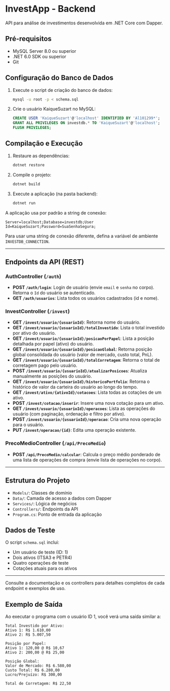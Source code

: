 # InvestApp - Backend

API para análise de investimentos desenvolvida em .NET Core com Dapper.

## Pré-requisitos

- MySQL Server 8.0 ou superior
- .NET 6.0 SDK ou superior
- Git

## Configuração do Banco de Dados

1. Execute o script de criação do banco de dados:
   ```bash
   mysql -u root -p < schema.sql
   ```
2. Crie o usuário KaiqueSuzart no MySQL:
   ```sql
   CREATE USER 'KaiqueSuzart'@'localhost' IDENTIFIED BY 'Al101299*';
   GRANT ALL PRIVILEGES ON investdb.* TO 'KaiqueSuzart'@'localhost';
   FLUSH PRIVILEGES;
   ```

## Compilação e Execução

1. Restaure as dependências:
   ```bash
   dotnet restore
   ```
2. Compile o projeto:
   ```bash
   dotnet build
   ```
3. Execute a aplicação (na pasta backend):
   ```bash
   dotnet run
   ```

A aplicação usa por padrão a string de conexão:
```
Server=localhost;Database=investdb;User Id=KaiqueSuzart;Password=SuaSenhaSegura;
```
Para usar uma string de conexão diferente, defina a variável de ambiente `INVESTDB_CONNECTION`.

---

## Endpoints da API (REST)

### AuthController (`/auth`)
- **POST `/auth/login`**: Login de usuário (envie `email` e `senha` no corpo). Retorna o `Id` do usuário se autenticado.
- **GET `/auth/usuarios`**: Lista todos os usuários cadastrados (id e nome).

### InvestController (`/invest`)
- **GET `/invest/usuario/{usuarioId}`**: Retorna nome do usuário.
- **GET `/invest/usuario/{usuarioId}/totalInvestido`**: Lista o total investido por ativo do usuário.
- **GET `/invest/usuario/{usuarioId}/posicaoPorPapel`**: Lista a posição detalhada por papel (ativo) do usuário.
- **GET `/invest/usuario/{usuarioId}/posicaoGlobal`**: Retorna posição global consolidada do usuário (valor de mercado, custo total, PnL).
- **GET `/invest/usuario/{usuarioId}/totalCorretagem`**: Retorna o total de corretagem pago pelo usuário.
- **POST `/invest/usuario/{usuarioId}/atualizarPosicoes`**: Atualiza manualmente as posições do usuário.
- **GET `/invest/usuario/{usuarioId}/historicoPortfolio`**: Retorna o histórico de valor da carteira do usuário ao longo do tempo.
- **GET `/invest/ativo/{ativoId}/cotacoes`**: Lista todas as cotações de um ativo.
- **POST `/invest/cotacao/inserir`**: Insere uma nova cotação para um ativo.
- **GET `/invest/usuario/{usuarioId}/operacoes`**: Lista as operações do usuário (com paginação, ordenação e filtro por ativo).
- **POST `/invest/usuario/{usuarioId}/operacao`**: Cria uma nova operação para o usuário.
- **PUT `/invest/operacao/{id}`**: Edita uma operação existente.

### PrecoMedioController (`/api/PrecoMedio`)
- **POST `/api/PrecoMedio/calcular`**: Calcula o preço médio ponderado de uma lista de operações de compra (envie lista de operações no corpo).

---

## Estrutura do Projeto

- `Models/`: Classes de domínio
- `Data/`: Camada de acesso a dados com Dapper
- `Services/`: Lógica de negócios
- `Controllers/`: Endpoints da API
- `Program.cs`: Ponto de entrada da aplicação

## Dados de Teste

O script `schema.sql` inclui:
- Um usuário de teste (ID: 1)
- Dois ativos (ITSA3 e PETR4)
- Quatro operações de teste
- Cotações atuais para os ativos

---

Consulte a documentação e os controllers para detalhes completos de cada endpoint e exemplos de uso.

## Exemplo de Saída

Ao executar o programa com o usuário ID 1, você verá uma saída similar a:

```
Total Investido por Ativo:
Ativo 1: R$ 1.610,00
Ativo 2: R$ 5.007,50

Posição por Papel:
Ativo 1: 120,00 @ R$ 10,67
Ativo 2: 200,00 @ R$ 25,00

Posição Global:
Valor de Mercado: R$ 6.580,00
Custo Total: R$ 6.280,00
Lucro/Prejuízo: R$ 300,00

Total de Corretagem: R$ 22,50
``` 